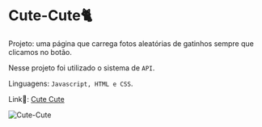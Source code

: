 # Cute-Cute🐈

Projeto: uma página que carrega fotos aleatórias de gatinhos sempre que clicamos no botão.

Nesse projeto foi utilizado o sistema de `API`.

Linguagens: `Javascript, HTML e CSS`.

Link🔗: [Cute Cute](https://gangorra.github.io/Cute-Cute/)

![Cute-Cute](https://cdn.discordapp.com/attachments/868299459543592962/906614646910365766/Sem_titulo.png)

